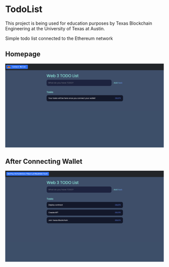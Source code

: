 # TodoList

This project is being used for education purposes by Texas Blockchain Engineering at the University of Texas at Austin.

Simple todo list connected to the Ethereum network

## Homepage
![Homepage](/homepage.png?raw=true "Homepage")

## After Connecting Wallet
![After connecting wallet](/connected_homepage.png?raw=true "After connecting wallet")
